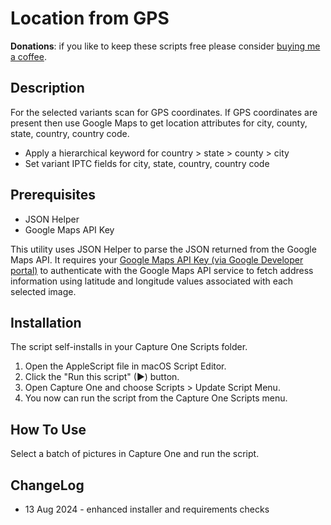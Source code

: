 # Location from GPS

**Donations**: if you like to keep these scripts free please consider [buying me a coffee](https://buymeacoffee.com/walterrowe).

## Description

For the selected variants scan for GPS coordinates. If GPS coordinates are present then use Google Maps to get location attributes for city, county, state, country, country code.

* Apply a hierarchical keyword for country > state > county > city
* Set variant IPTC fields for city, state, country, country code

## Prerequisites

- JSON Helper
- Google Maps API Key

This utility uses JSON Helper to parse the JSON returned from the Google Maps API. It requires your [Google Maps API Key (via Google Developer portal)](https://developers.google.com/maps/documentation/geocoding/get-api-key) to authenticate with the Google Maps API service to fetch address information using latitude and longitude values associated with each selected image.

## Installation

The script self-installs in your Capture One Scripts folder.

1. Open the AppleScript file in macOS Script Editor.
1. Click the "Run this script" (&#9654;) button.
1. Open Capture One and choose Scripts > Update Script Menu.
1. You now can run the script from the Capture One Scripts menu.
## How To Use

Select a batch of pictures in Capture One and run the script.

## ChangeLog

- 13 Aug 2024 - enhanced installer and requirements checks
